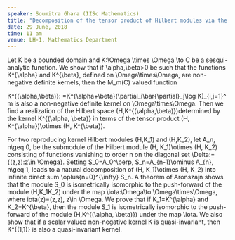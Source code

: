 ```yaml
---
speaker: Soumitra Ghara (IISc Mathematics)
title: "Decomposition of the tensor product of Hilbert modules via the jet construction"
date: 29 June, 2018
time: 11 am
venue: LH-1, Mathematics Department
---
```


Let K be a bounded domain and K:\Omega \times \Omega \to C be a sesqui-analytic function. We show that if \alpha,\beta>0 be such that the functions K^{\alpha} and K^{\beta}, defined on \Omega\times\Omega, are non-negative definite kernels, then the M_m(C) valued function
 
K^{(\alpha,\beta)}:
=K^{\alpha+\beta}(\partial_i\bar{\partial}\_j\log K)\_{i,j=1}^ m
is also a non-negative definite kernel on \Omega\times\Omega.
Then we find a realization of the Hilbert space
(H,K^{(\alpha,\beta)})determined by the kernel K^{(\alpha, \beta)} in terms of the tensor product
(H, K^{\alpha})\otimes (H, K^{\beta}).
 
For two reproducing kernel Hilbert modules (H,K_1) and (H,K_2),
let A_n, n\geq 0, be the submodule of the Hilbert module
(H, K_1)\otimes (H, K_2) consisting of functions vanishing to order n on the diagonal set \Delta:=\{(z,z):z\in \Omega\}. Setting S_0=A_0^\perp, S_n=A_{n-1}\ominus A_{n}, n\geq 1, leads to a
natural decomposition of (H, K_1)\otimes (H, K_2)
into infinite direct sum \oplus{n=0}^{\infty} S_n.
A theorem of Aronszajn shows that the module S_0 is isometrically isomorphic to the push-forward of the module (H,K_1K_2) under the map  \iota:\Omega\to \Omega\times\Omega, where  iota(z)=(z,z), z\in \Omega. We prove that if K_1=K^{\alpha} and K_2=K^{\beta}, then the module S_1 is isometrically isomorphic to the push-forward of the module (H,K^{(\alpha, \beta)}) under the map \iota. We also show that if a scalar valued non-negative kernel K is quasi-invariant, then K^{(1,1)} is also a quasi-invariant kernel.
